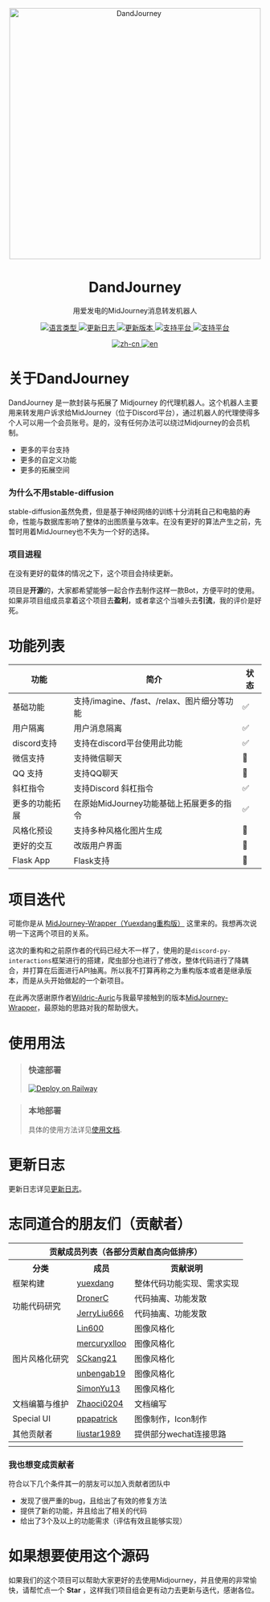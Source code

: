 <p align="center">
  <img width="500" src="https://user-images.githubusercontent.com/56034408/234861839-7cddd103-e597-4029-b514-063c4bca5227.png" alt="DandJourney">

  <h1 align="center">DandJourney</h1>
  <p align="center"> 用爱发电的MidJourney消息转发机器人 </p>
</p>

<p align="center">
  <a href="#">
    <img alt="语言类型" src="https://img.shields.io/badge/language-Python-blue?style=flat&logo=python&logoColor=white" />
  </a>
  <a href="https://github.com/yuexdang/DandJourneyOffline/blob/main/Doc/UpdateLogs.md">
    <img alt="更新日志" src="https://img.shields.io/badge/Update--Log-ClickHere-brightgreen?style=flat&logo=uploaded&logoColor=white" />
  </a>
  <a href="https://github.com/yuexdang/DandJourneyOffline/releases">
    <img alt="更新版本" src="https://img.shields.io/github/downloads/yuexdang/DandJourneyOffline/total.svg?style=flat&logo=docusign&logoColor=white" />
  </a>
  <a href="#">
    <img alt="支持平台" src="https://img.shields.io/badge/chat-discord-blue?style=flat&logo=discord&logoColor=white" />
  </a>
   <a href="#">
    <img alt="支持平台" src="https://img.shields.io/badge/chat-wechat-green?style=flat&logo=wechat&logoColor=white" />
  </a>
</p>

<p align="center">
  <a href="#">
    <img alt="zh-cn" src="https://img.shields.io/badge/-%E4%B8%AD%E6%96%87-blue" />
  </a> 
  <a href="https://github.com/yuexdang/DandJourneyOffline/blob/main/Doc/README_EN.md">
    <img alt="en" src="https://img.shields.io/badge/-ENGLISH-lightgrey" />
  </a> 
</p>

# 关于DandJourney

DandJourney 是一款封装与拓展了 Midjourney 的代理机器人。这个机器人主要用来转发用户诉求给MidJourney（位于Discord平台），通过机器人的代理使得多个人可以用一个会员账号。是的，没有任何办法可以绕过Midjourney的会员机制。

- 更多的平台支持
- 更多的自定义功能
- 更多的拓展空间

### 为什么不用stable-diffusion

stable-diffusion虽然免费，但是基于神经网络的训练十分消耗自己和电脑的寿命，性能与数据库影响了整体的出图质量与效率。在没有更好的算法产生之前，先暂时用着MidJourney也不失为一个好的选择。

### 项目进程

在没有更好的载体的情况之下，这个项目会持续更新。

项目是**开源**的，大家都希望能够一起合作去制作这样一款Bot，方便平时的使用。如果非项目组成员拿着这个项目去**盈利**，或者拿这个当噱头去**引流**，我的评价是好死。

# 功能列表
|  功能  | 简介 | 状态 |
|  ----  | ----  | ---- |
| 基础功能 | 支持/imagine、/fast、/relax、图片细分等功能 | ✅ |
| 用户隔离 | 用户消息隔离 | ✅ |
| discord支持  | 支持在discord平台使用此功能 | ✅ |
| 微信支持  | 支持微信聊天 | 🚧 |
| QQ 支持  | 支持QQ聊天 | 🚧 |
| 斜杠指令  | 支持Discord 斜杠指令 | ✅ |
| 更多的功能拓展 | 在原始MidJourney功能基础上拓展更多的指令 | ✅ |
| 风格化预设 | 支持多种风格化图片生成 | 🚧 |
| 更好的交互 | 改版用户界面 | 🚧 |
| Flask App | Flask支持 | 🚧 |

# 项目迭代

可能你是从 [MidJourney-Wrapper（Yuexdang重构版）](https://github.com/yuexdang/MidJourney-Wrapper) 这里来的。我想再次说明一下这两个项目的关系。

这次的重构和之前原作者的代码已经大不一样了，使用的是`discord-py-interactions`框架进行的搭建，爬虫部分也进行了修改，整体代码进行了降耦合，并打算在后面进行API抽离。所以我不打算再称之为重构版本或者是继承版本，而是从头开始做起的一个新项目。

在此再次感谢原作者[Wildric-Auric](https://github.com/Wildric-Auric)与我最早接触到的版本[MidJourney-Wrapper](https://github.com/Wildric-Auric/MidJourney-Wrapper)，最原始的思路对我的帮助很大。

# 使用用法

> ### **快速部署**
>
>[![Deploy on Railway](https://railway.app/button.svg)](https://railway.app/template/aWVdcq?referralCode=SvAPpE)

> ### **本地部署**
>
>具体的使用方法详见[使用文档](https://github.com/yuexdang/DandJourneyOffline/blob/main/Doc/Usage.md).

# 更新日志

更新日志详见[更新日志](https://github.com/yuexdang/DandJourneyOffline/blob/main/Doc/UpdateLogs.md)。

# 志同道合的朋友们（贡献者）


<table>
<thead>
  <tr>
    <th colspan="3">贡献成员列表（各部分贡献自高向低排序）</th>
  </tr>
</thead>
<tbody>
  <tr>
    <th>分类</td>
    <th>成员</td>
    <th>贡献说明</td>
  </tr>
  <tr>
    <td>框架构建</td>
    <td><a href="https://github.com/yuexdang">yuexdang</a></td>
    <td>整体代码功能实现、需求实现</td>
  </tr>
  <tr>
    <td rowspan="2">功能代码研究</td>
    <td><a href="https://github.com/DronerC">DronerC</a></td>
    <td>代码抽离、功能发散</td>
  </tr>
  <tr>
    <td><a href="https://github.com/JerryLiu666">JerryLiu666</a></td>
    <td>代码抽离、功能发散</td>
  </tr>
  <tr>
    <td rowspan="5">图片风格化研究</td>
    <td><a href="https://github.com/Lin600">Lin600</a></td>
    <td>图像风格化</td>
  </tr>
  <tr>
    <td><a href="https://github.com/mercuryxlloo">mercuryxlloo</a></td>
    <td>图像风格化</td>
  </tr>
  <tr>
    <td><a href="https://github.com/SCkang21">SCkang21</a></td>
    <td>图像风格化</td>
  </tr>
  <tr>
    <td><a href="https://github.com/unbengab19">unbengab19</a></td>
    <td>图像风格化</td>
  </tr>
  <tr>
    <td><a href="https://github.com/SimonYu13">SimonYu13</a></td>
    <td>图像风格化</td>
  </tr>
  <tr>
    <td>文档编纂与维护</td>
    <td><a href="https://github.com/Zhaoci0204">Zhaoci0204</a></td>
    <td>文档编写</td>
  </tr>
  <tr>
    <td>Special UI</td>
    <td><a href="https://github.com/ppapatrick">ppapatrick</a></td>
    <td>图像制作，Icon制作</td>
  </tr>
  <tr>
    <td>其他贡献者</td>
    <td><a href="https://github.com/liustar1989">liustar1989</a></td>
    <td>提供部分wechat连接思路</td>
  </tr>
  <tr>
  <th></th>
  <th></th>
  <th></th>
  </tr>
</tbody>
</table>



### 我也想变成贡献者

符合以下几个条件其一的朋友可以加入贡献者团队中
- 发现了很严重的bug，且给出了有效的修复方法
- 提供了新的功能，并且给出了相关的代码
- 给出了3个及以上的功能需求（评估有效且能够实现）

# 如果想要使用这个源码

如果我们的这个项目可以帮助大家更好的去使用Midjourney，并且使用的非常愉快，请帮忙点一个 **Star** ，这样我们项目组会更有动力去更新与迭代，感谢各位。
